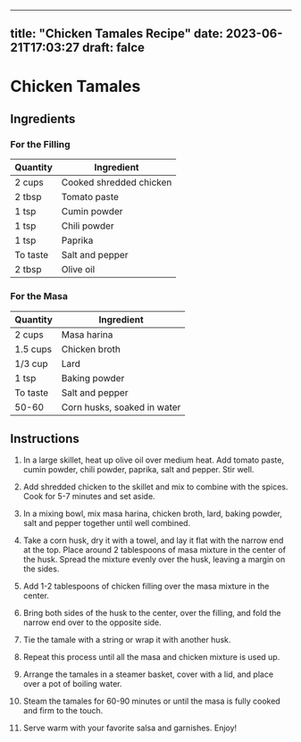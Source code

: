 
---
title: "Chicken Tamales Recipe"
date: 2023-06-21T17:03:27
draft: falce
---

# Chicken Tamales

## Ingredients

### For the Filling

| Quantity | Ingredient |
|----------|------------|
| 2 cups   | Cooked shredded chicken |
| 2 tbsp   | Tomato paste |
| 1 tsp    | Cumin powder |
| 1 tsp    | Chili powder |
| 1 tsp    | Paprika |
| To taste | Salt and pepper |
| 2 tbsp   | Olive oil |

### For the Masa

| Quantity | Ingredient |
|----------|------------|
| 2 cups   | Masa harina |
| 1.5 cups | Chicken broth |
| 1/3 cup  | Lard |
| 1 tsp    | Baking powder |
| To taste | Salt and pepper |
| 50-60    | Corn husks, soaked in water |

## Instructions

1. In a large skillet, heat up olive oil over medium heat. Add tomato paste, cumin powder, chili powder, paprika, salt and pepper. Stir well.

2. Add shredded chicken to the skillet and mix to combine with the spices. Cook for 5-7 minutes and set aside.

3. In a mixing bowl, mix masa harina, chicken broth, lard, baking powder, salt and pepper together until well combined.

4. Take a corn husk, dry it with a towel, and lay it flat with the narrow end at the top. Place around 2 tablespoons of masa mixture in the center of the husk. Spread the mixture evenly over the husk, leaving a margin on the sides.

5. Add 1-2 tablespoons of chicken filling over the masa mixture in the center.

6. Bring both sides of the husk to the center, over the filling, and fold the narrow end over to the opposite side.

7. Tie the tamale with a string or wrap it with another husk.

8. Repeat this process until all the masa and chicken mixture is used up.

9. Arrange the tamales in a steamer basket, cover with a lid, and place over a pot of boiling water.

10. Steam the tamales for 60-90 minutes or until the masa is fully cooked and firm to the touch.

11. Serve warm with your favorite salsa and garnishes. Enjoy!
